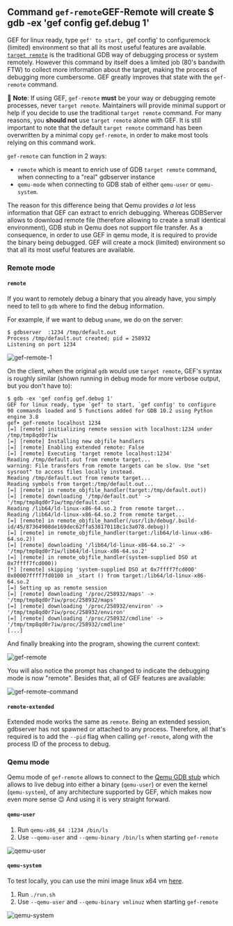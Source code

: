 ## Command `gef-remote`GEF-Remote will create $ gdb -ex 'gef config gef.debug 1'
GEF for linux ready, type `gef' to start, `gef config' to configuremock (limited) environment so that all its most useful features are available.
[`target remote`](https://sourceware.org/gdb/onlinedocs/gdb/Remote-Debugging.html#Remote-Debugging)
is the traditional GDB way of debugging process or system remotely. However this command by itself
does a limited job (80's bandwith FTW) to collect more information about the target, making the
process of debugging more cumbersome. GEF greatly improves that state with the `gef-remote` command.

📝 **Note**: If using GEF, `gef-remote` **must** be your way or debugging remote processes, never
`target remote`. Maintainers will provide minimal support or help if you decide to use the
traditional `target remote` command. For many reasons, you **should not** use `target remote` alone
with GEF. It is still important to note that the default `target remote` command has been
overwritten by a minimal copy `gef-remote`, in order to make most tools relying on this command work.

`gef-remote` can function in 2 ways:

-  `remote` which is meant to enrich use of GDB `target remote` command, when connecting to a "real"
  gdbserver instance
-  `qemu-mode` when connecting to GDB stab of either `qemu-user` or `qemu-system`.

The reason for this difference being that Qemu provides *a lot* less information that GEF can
extract to enrich debugging. Whereas GDBServer allows to download remote file (therefore allowing to
create a small identical environment), GDB stub in Qemu does not support file transfer. As a
consequence, in order to use GEF in qemu mode, it is required to provide the binary being debugged.
GEF will create a mock (limited) environment so that all its most useful features are available.

### Remote mode

#### `remote`

If you want to remotely debug a binary that you already have, you simply need to tell to `gdb` where
to find the debug information.

For example, if we want to debug `uname`, we do on the server:

```text
$ gdbserver  :1234 /tmp/default.out
Process /tmp/default.out created; pid = 258932
Listening on port 1234
```

![gef-remote-1](https://i.imgur.com/Zc4vnBd.png)

On the client, when the original `gdb` would use `target remote`, GEF's syntax is roughly similar
(shown running in debug mode for more verbose output, but you don't have to):

```text
$ gdb -ex 'gef config gef.debug 1'
GEF for linux ready, type `gef' to start, `gef config' to configure
90 commands loaded and 5 functions added for GDB 10.2 using Python engine 3.8
gef➤ gef-remote localhost 1234
[=] [remote] initializing remote session with localhost:1234 under /tmp/tmp8qd0r7iw
[=] [remote] Installing new objfile handlers
[=] [remote] Enabling extended remote: False
[=] [remote] Executing 'target remote localhost:1234'
Reading /tmp/default.out from remote target...
warning: File transfers from remote targets can be slow. Use "set sysroot" to access files locally instead.
Reading /tmp/default.out from remote target...
Reading symbols from target:/tmp/default.out...
[=] [remote] in remote_objfile_handler(target:/tmp/default.out))
[=] [remote] downloading '/tmp/default.out' -> '/tmp/tmp8qd0r7iw/tmp/default.out'
Reading /lib64/ld-linux-x86-64.so.2 from remote target...
Reading /lib64/ld-linux-x86-64.so.2 from remote target...
[=] [remote] in remote_objfile_handler(/usr/lib/debug/.build-id/45/87364908de169dec62ffa538170118c1c3a078.debug))
[=] [remote] in remote_objfile_handler(target:/lib64/ld-linux-x86-64.so.2))
[=] [remote] downloading '/lib64/ld-linux-x86-64.so.2' -> '/tmp/tmp8qd0r7iw/lib64/ld-linux-x86-64.so.2'
[=] [remote] in remote_objfile_handler(system-supplied DSO at 0x7ffff7fcd000))
[*] [remote] skipping 'system-supplied DSO at 0x7ffff7fcd000'
0x00007ffff7fd0100 in _start () from target:/lib64/ld-linux-x86-64.so.2
[=] Setting up as remote session
[=] [remote] downloading '/proc/258932/maps' -> '/tmp/tmp8qd0r7iw/proc/258932/maps'
[=] [remote] downloading '/proc/258932/environ' -> '/tmp/tmp8qd0r7iw/proc/258932/environ'
[=] [remote] downloading '/proc/258932/cmdline' -> '/tmp/tmp8qd0r7iw/proc/258932/cmdline'
[...]
```

And finally breaking into the program, showing the current context:

![gef-remote](https://i.imgur.com/IfsRDvK.png)

You will also notice the prompt has changed to indicate the debugging mode is now "remote". Besides
that, all of GEF features are available:

![gef-remote-command](https://i.imgur.com/05epyX6.png)

#### `remote-extended`

Extended mode works the same as `remote`. Being an extended session, gdbserver has not spawned or
attached to any process. Therefore, all that's required is to add the `--pid` flag when calling
`gef-remote`, along with the process ID of the process to debug.

### Qemu mode

Qemu mode of `gef-remote` allows to connect to the [Qemu GDB
stub](https://qemu-project.gitlab.io/qemu/system/gdb.html) which allows to live debug into either a
binary (`qemu-user`) or even the kernel (`qemu-system`), of any architecture supported by GEF, which
makes now even more sense 😉 And using it is very straight forward.

#### `qemu-user`

 1.  Run `qemu-x86_64 :1234 /bin/ls`
 2.  Use `--qemu-user` and `--qemu-binary /bin/ls` when starting `gef-remote`

![qemu-user](https://user-images.githubusercontent.com/590234/175072835-e276ab6c-4f75-4313-9e66-9fe5a3fd220e.png)

#### `qemu-system`

To test locally, you can use the mini image linux x64 vm
[here](https://mega.nz/file/ldQCDQiR#yJWJ8RXAHTxREKVmR7Hnfr70tIAQDFeWSYj96SvPO1k).

 1.  Run `./run.sh`
 2.  Use `--qemu-user` and `--qemu-binary vmlinuz` when starting `gef-remote`

![qemu-system](https://user-images.githubusercontent.com/590234/175071351-8e06aa27-dc61-4fd7-9215-c345dcebcd67.png)

